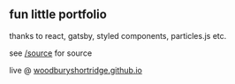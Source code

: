 ## fun little portfolio

thanks to react, gatsby, styled components, particles.js etc.

see [/source](https://github.com/WoodburyShortridge/woodburyshortridge.github.io/tree/master/source) for source

live @ [woodburyshortridge.github.io](https://woodburyshortridge.github.io)
